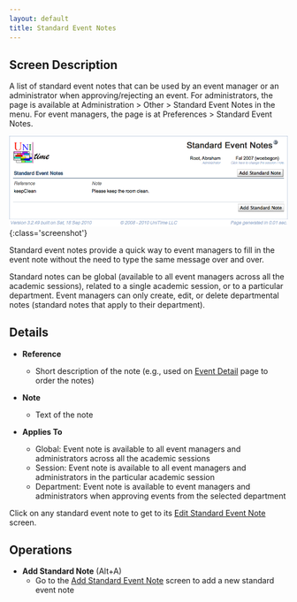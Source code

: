 ```yaml
---
layout: default
title: Standard Event Notes
---
```



## Screen Description

A list of standard event notes that can be used by an event manager or an administrator when approving/rejecting an event. For administrators, the page is available at Administration > Other > Standard Event Notes in the menu. For event managers, the page is at Preferences > Standard Event Notes.

![Standard Event Notes](images/standard-event-notes-1.png){:class='screenshot'}

Standard event notes provide a quick way to event managers to fill in the event note without the need to type the same message over and over.

Standard notes can be global (available to all event managers across all the academic sessions), related to a single academic session, or to a particular department. Event managers can only create, edit, or delete departmental notes (standard notes that apply to their department).

## Details

* **Reference**
	* Short description of the note (e.g., used on [Event Detail](event-detail) page to order the notes)

* **Note**
	* Text of the note

* **Applies To**
	* Global: Event note is available to all event managers and administrators across all the academic sessions
	* Session: Event note is available to all event managers and administrators in the particular academic session
	* Department: Event note is available to event managers and administrators when approving events from the selected department

Click on any standard event note to get to its [Edit Standard Event Note](edit-standard-event-note) screen.

## Operations

* **Add Standard Note** (Alt+A)
	* Go to the [Add Standard Event Note](add-standard-event-note) screen to add a new standard event note
